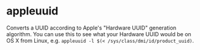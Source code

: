 # appleuuid

Converts a UUID according to Apple's "Hardware UUID" generation algorithm.
You can use this to see what your Hardware UUID would be on OS X from Linux,
e.g. `appleuuid -l $(< /sys/class/dmi/id/product_uuid)`.

